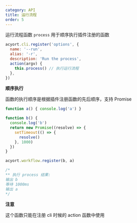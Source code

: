 ```yaml
---
category: API
title: 运行流程
order: 5
---
```


运行流程函数 `process` 用于顺序执行插件注册的函数

```js
acyort.cli.register('options', {
  name: '--run',
  alias: '-r',
  description: 'Run the process',
  action(argv) {
    this.process() // 执行运行流程
  },
})
```

**顺序执行**

函数的执行顺序是根据插件注册函数的先后顺序，支持 Promise

```js
function a() { console.log('a') }

function b() {
  console.log('b')
  return new Promise((resolve) => {
    setTimeout(() => {
      resolve()
    }, 1000)
  })
}

acyort.workflow.register(b, a)

/*
** 执行 process 结果:
输出 b
等待 1000ms
输出 a
*/
```

**注意**

这个函数只能在注册 cli 时候的 action 函数中使用
